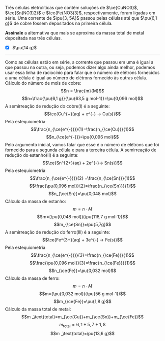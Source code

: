 Três células eletrolíticas que contêm soluções de $\ce{CuNO3}$, $\ce{Sn(NO3)2}$ e $\ce{Fe(NO3)3}$, respectivamente, foram ligadas em série. Uma corrente de $\pu{3, 5A}$ passou pelas células até que $\pu{6,1 g}$ de cobre fossem depositados na primeira célula.

**Assinale** a alternativa que mais se aproxima da massa total de metal depositada nas três células.

- [x] $\pu{14 g}$

---

Como as células estão em série, a corrente que passou em uma é igual a que passou na outra, ou seja, podemos dizer algo ainda melhor, podemos usar essa linha de raciocínio para falar que o número de elétrons fornecidos a uma célula é igual ao número de elétrons fornecido às outras célula.
Cálculo do número de mols de cobre:
$$n = \frac{m}{M}$$
$$n=\frac{\pu{6,1 g}}{\pu{63,5 g mol-1}}=\pu{0,096 mol}$$
A semirreação de redução do cobre(I) é a seguinte:
$$\ce{Cu^{+}(aq) + e^{-} -> Cu(s)}$$
Pela estequiometria:
$$\frac{n_{\ce{e^{-}}}}{1}=\frac{n_{\ce{Cu}}}{1}$$
$$n_{\ce{e^{-}}}=\pu{0,096 mol}$$
Pelo argumento inicial, vamos falar que esse é o número de elétrons que foi fornecido para a segunda célula e para a terceira célula.
A semirreação de redução do estanho(II) é a seguinte:
$$\ce{Sn^{2+}(aq) + 2e^{-}-> Sn(s)}$$
Pela estequiometria:
$$\frac{n_{\ce{e^{-}}}}{2} =\frac{n_{\ce{Sn}}}{1}$$
$$\frac{\pu{0,096 mol}}{2}=\frac{n_{\ce{Sn}}}{1}$$
$$n_{\ce{Sn}}=\pu{0,048 mol}$$
Cálculo da massa de estanho:
$$m= n \cdot M$$
$$m=(\pu{0,048 mol})(\pu{118,7 g mol-1})$$
$$m_{\ce{Sn}}=\pu{5,7g}$$
A semirreação de redução do ferro(III) é a seguinte:
$$\ce{Fe^{3+}(aq) + 3e^{-} -> Fe(s)}$$
Pela estequiometria:
$$\frac{n_{\ce{e^{-}}}}{3}=\frac{n_{\ce{Fe}}}{1}$$
$$\frac{\pu{0,096 mol}}{3}=\frac{n_{\ce{Fe}}}{1}$$
$$n_{\ce{Fe}}=\pu{0,032 mol}$$
Cálculo da massa de ferro:
$$m= n \cdot M$$
$$m=(\pu{0,032 mol})(\pu{56 g mol-1})$$
$$m_{\ce{Fe}}=\pu{1,8 g}$$
Cálculo da massa total de metal:
$$m _\text{total}=m_{\ce{Cu}}+m_{\ce{Sn}}+m_{\ce{Fe}}$$
$$m _\text{total}=6,1+5,7+1,8$$
$$m _\text{total}=\pu{13,6 g}$$

